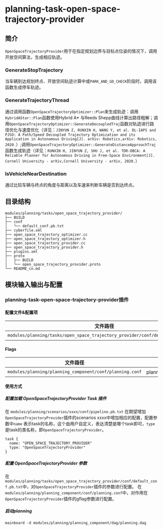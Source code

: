 planning-task-open-space-trajectory-provider
==============

## 简介
`OpenSpaceTrajectoryProvider`用于在指定规划边界与目标点位姿的情况下，调用开放空间算法，生成相应轨迹。

### GenerateStopTrajectory
当车辆到达规划终点、开放空间轨迹计算中或`PARK_AND_GO_CHECK`阶段时，调用该函数生成停车轨迹。

### GenerateTrajectoryThread
通过调用函数`OpenSpaceTrajectoryOptimizer::Plan`来生成轨迹：调用`HybridAStar::Plan`函数使用Hybrid A* 与Reeds Shepp曲线计算出路径粗解；调用`OpenSpaceTrajectoryOptimizer::GenerateDecoupledTraj`函数对轨迹进行路径优化与速度优化（详见：`JINYUN Z, RUNXIN H, WANG Y, et al. DL-IAPS and PJSO: A Path/Speed Decoupled Trajectory Optimization and its Application in Autonomous Driving[J]. arXiv: Robotics,arXiv: Robotics, 2020.`）;调用`OpenSpaceTrajectoryOptimizer::GenerateDistanceApproachTraj`函数生成轨迹（详见：`RUNXIN H, JINYUN Z, SHU J, et al. TDR-OBCA: A Reliable Planner for Autonomous Driving in Free-Space Environment[J]. Cornell University - arXiv,Cornell University - arXiv, 2020.`）

### IsVehicleNearDestination
通过比较车辆与终点的角度与距离以及车速来判断车辆是否到达终点。

## 目录结构 
```shell
modules/planning/tasks/open_space_trajectory_provider/
├── BUILD
├── conf
│   └── default_conf.pb.txt
├── cyberfile.xml
├── open_space_trajectory_optimizer.cc
├── open_space_trajectory_optimizer.h
├── open_space_trajectory_provider.cc
├── open_space_trajectory_provider.h
├── plugins.xml
├── proto
│   ├── BUILD
│   └── open_space_trajectory_provider.proto
└── README_cn.md
```

## 模块输入输出与配置

### planning-task-open-space-trajectory-provider插件

#### 配置文件&配置项
| 文件路径 | 类型/结构 | <div style="width: 300pt">说明</div> |
| ---- | ---- | ---- |
| `modules/planning/tasks/open_space_trajectory_provider/conf/default_conf.pb.txt` | apollo::planning::OpenSpaceTrajectoryProviderConfig | OpenSpaceTrajectoryProvider 的配置文件 |

#### Flags

| 文件路径                                            |  <div style="width: 300pt">说明</div> |
| --------------------------------------------------- |  ------------------------------------ |
| `modules/planning/planning_component/conf/planning.conf` |  planning模块的flag配置文件           |

#### 使用方式
##### 配置加载 OpenSpaceTrajectoryProvider Task 插件
在 `modules/planning/scenarios/xxxx/conf/pipeline.pb.txt` 在期望增加`OpenSpaceTrajectoryProvider`插件的scenarios xxxx中增加相应的配置，配置参数中`name` 表示task的名称，这个由用户自定义，表达清楚是哪个task即可，`type` 是task的类名称，即`OpenSpaceTrajectoryProvider`。
```
task {
  name: "OPEN_SPACE_TRAJECTORY_PROVIDER"
  type: "OpenSpaceTrajectoryProvider"
}
```
##### 配置 OpenSpaceTrajectoryProvider 参数
在`modules/planning/tasks/open_space_trajectory_provider/conf/default_conf.pb.txt`中，对`OpenSpaceTrajectoryProvider`插件的参数进行配置。
在`modules/planning/planning_component/conf/planning.conf`中，对作用在`OpenSpaceTrajectoryProvider`插件的gflag参数进行配置。
##### 启动planning
```shell
mainboard -d modules/planning/planning_component/dag/planning.dag
```